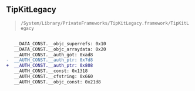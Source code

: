 ## TipKitLegacy

> `/System/Library/PrivateFrameworks/TipKitLegacy.framework/TipKitLegacy`

```diff

   __DATA_CONST.__objc_superrefs: 0x10
   __DATA_CONST.__objc_arraydata: 0x20
   __AUTH_CONST.__auth_got: 0xad8
-  __AUTH_CONST.__auth_ptr: 0x7d8
+  __AUTH_CONST.__auth_ptr: 0x808
   __AUTH_CONST.__const: 0x1318
   __AUTH_CONST.__cfstring: 0x660
   __AUTH_CONST.__objc_const: 0x21d8

```
